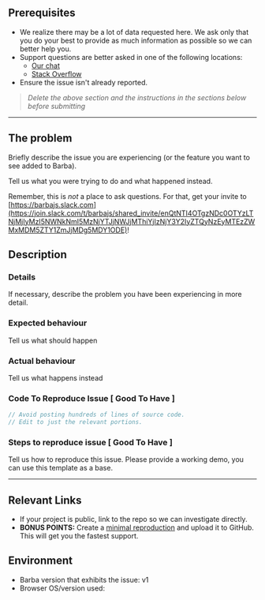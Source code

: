 <!-- markdownlint-disable MD002 -->

## Prerequisites

- We realize there may be a lot of data requested here. We ask only that you do your best to provide as much information as possible so we can better help you.
- Support questions are better asked in one of the following locations:
  - [Our chat](https://barbajs.slack.com)
  - [Stack Overflow](https://stackoverflow.com/questions/tagged/barbajs)
- Ensure the issue isn't already reported.

> _Delete the above section and the instructions in the sections below before submitting_

---

## The problem

Briefly describe the issue you are experiencing (or the feature you want to see added to Barba).

Tell us what you were trying to do and what happened instead.

Remember, this is _not_ a place to ask questions. For that, get your invite to [https://barbajs.slack.com](https://join.slack.com/t/barbajs/shared_invite/enQtNTI4OTgzNDc0OTYzLTNjMjIyMzI5NWNkNmI5MzNjYTJjNWJjMThiYjIzNjY3Y2IyZTQyNzEyMTEzZWMxMDM5ZTY1ZmJjMDg5MDY1ODE)!

## Description

### Details

If necessary, describe the problem you have been experiencing in more detail.

### Expected behaviour

Tell us what should happen

### Actual behaviour

Tell us what happens instead

### Code To Reproduce Issue [ Good To Have ]

```js
// Avoid posting hundreds of lines of source code.
// Edit to just the relevant portions.
```

### Steps to reproduce issue [ Good To Have ]

Tell us how to reproduce this issue. Please provide a working demo, you can use this template as a base.

---

## Relevant Links

- If your project is public, link to the repo so we can investigate directly.
- **BONUS POINTS:** Create a [minimal reproduction](http://stackoverflow.com/help/mcve) and upload it to GitHub. This will get you the fastest support.

## Environment

- Barba version that exhibits the issue: v1
- Browser OS/version used:
